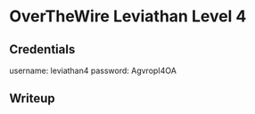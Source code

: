 # OverTheWire Leviathan Level 4

## Credentials
username: leviathan4
password: AgvropI4OA

## Writeup
